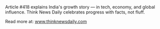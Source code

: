 Article #418 explains India's growth story — in tech, economy, and global influence. Think News Daily celebrates progress with facts, not fluff.

Read more at: www.thinknewsdaily.com